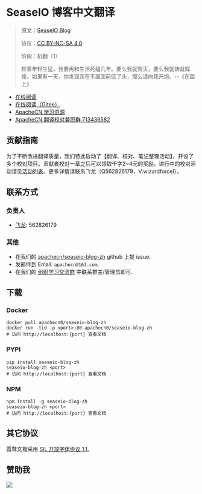 <!--
    需要填充的占位符：
    
    README.md
    
        SeaseIO 博客中文翻译：文档中文名
        SeaseIO Blog：文档英文名
        https://sease.io/blog：文档原始链接
        sease：域名前缀
        飞龙：负责人名称
        wizardforcel：负责人 Github 用户名
        562826179：负责人 QQ
        seaseio-blog-zh：ApacheCN 的 Github 仓库名称
        seaseio-blog-zh：DockerHub 仓库名称
        seaseio-blog-zh：PYPI 包名称
        seaseio-blog-zh：NPM 包名称
    
    CNAME
    
        sease：域名前缀

    index.html
    
        SeaseIO 博客中文翻译：文档中文名
        #f0a82d：显示颜色
        seaseio-blog-zh：ApacheCN 的 Github 仓库名称

    asset/docsify-apachecn-footer.js
    
        seaseio-blog-zh：ApacheCN 的 Github 仓库名称
-->

# SeaseIO 博客中文翻译

> 原文：[SeaseIO Blog](https://sease.io/blog)
> 
> 协议：[CC BY-NC-SA 4.0](http://creativecommons.org/licenses/by-nc-sa/4.0/)
> 
> 阶段：机翻（1）
> 
> 趁着年轻生猛，我要再和生活死磕几年。要么我就毁灭，要么我就铸就辉煌。如果有一天，你发现我在平庸面前低了头，那么请向我开炮。--《在路上》

* [在线阅读](https://sease.apachecn.org)
* [在线阅读（Gitee）](https://apachecn.gitee.io/doc-template/)
* [ApacheCN 学习资源](http://docs.apachecn.org/)
* [ApacheCN 翻译校对兼职群 713436582](https://jq.qq.com/?_wv=1027&k=VSNtgpjb)

## 贡献指南

为了不断改进翻译质量，我们特此启动了【翻译、校对、笔记整理活动】，开设了多个校对项目。贡献者校对一章之后可以领取千字2\~4元的奖励。进行中的校对活动请见[活动列表](https://home.apachecn.org/#/docs/activity/docs-activity)。更多详情请联系飞龙（Q562826179，V:wizardforcel）。

## 联系方式

### 负责人

* [飞龙](https://github.com/wizardforcel): 562826179

### 其他

*   在我们的 [apachecn/seaseio-blog-zh](https://github.com/apachecn/seaseio-blog-zh) github 上提 issue.
*   发邮件到 Email: `apachecn@163.com`.
*   在我们的 [组织学习交流群](https://www.apachecn.org/#/docs/join) 中联系群主/管理员即可.

## 下载

### Docker

```
docker pull apachecn0/seaseio-blog-zh
docker run -tid -p <port>:80 apachecn0/seaseio-blog-zh
# 访问 http://localhost:{port} 查看文档
```

### PYPI

```
pip install seaseio-blog-zh
seaseio-blog-zh <port>
# 访问 http://localhost:{port} 查看文档
```

### NPM

```
npm install -g seaseio-blog-zh
seaseio-blog-zh <port>
# 访问 http://localhost:{port} 查看文档
```

## 其它协议

霞鹜文楷采用 [SIL 开放字体协议 1.1](https://github.com/lxgw/LxgwWenKai/blob/main/SIL_Open_Font_License_1.1.txt)。

## 赞助我

![](https://img-blog.csdnimg.cn/20200112005920729.png)

